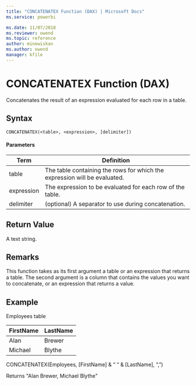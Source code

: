 ```yaml
---
title: "CONCATENATEX Function (DAX) | Microsoft Docs"
ms.service: powerbi 

ms.date: 11/07/2018
ms.reviewer: owend
ms.topic: reference
author: minewiskan
ms.author: owend
manager: kfile
---
```

# CONCATENATEX Function (DAX)
  
Concatenates the result of an expression evaluated for each row in a table.  
  
## Syntax  
  
```dax
CONCATENATEX(<table>, <expression>, [delimiter])  
```
  
#### Parameters  
  
|Term|Definition|  
|--------|--------------|  
|table|The table containing the rows for which the expression will be evaluated.|  
|expression|The expression to be evaluated for each row of the table.|  
|delimiter|(optional) A separator to use during concatenation.|  
  
## Return Value  
A text string.  
  
## Remarks  
This function takes as its first argument a table or an expression that returns a table. The second argument is a column that contains the values you want to concatenate, or an expression that returns a value.  
  
## Example  
Employees table  
  
|FirstName|LastName|  
|-------------|------------|  
|Alan|Brewer|  
|Michael|Blythe|  
  
CONCATENATEX(Employees, [FirstName] &amp; “ “ &amp; [LastName], “,”)  
  
Returns "Alan Brewer, Michael Blythe"  
  
